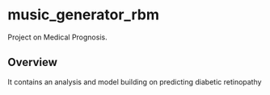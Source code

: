 # music_generator_rbm
Project on Medical Prognosis.


## Overview
It contains an analysis and model building on predicting diabetic retinopathy

